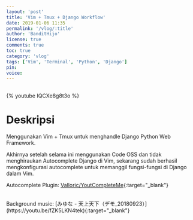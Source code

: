 ```yaml
---
layout: 'post'
title: 'Vim + Tmux + Django Workflow'
date: 2019-01-06 11:35
permalink: '/vlog/:title'
author: 'BanditHijo'
license: true
comments: true
toc: true
category: 'vlog'
tags: ['Vim', 'Terminal', 'Python', 'Django']
pin:
voice:
---
```


<div style="margin-top:30px;"></div>

{% youtube IQCXe8g8t3o %}

# Deskripsi


Menggunakan Vim + Tmux untuk menghandle Django Python Web Framework.

Akhirnya setelah selama ini menggunakan Code OSS dan tidak menghiraukan Autocomplete Django di Vim, sekarang sudah berhasil mengkonfigurasi autocomplete untuk memanggil fungsi-fungsi di Django dalam Vim.

Autocomplete Plugin:
[Valloric/YoutCompleteMe](https://github.com/Valloric/YouCompleteMe){:target="_blank"}

<br>
Background music:
[みゆな - 天上天下（デモ_20180923）](https://youtu.be/fZK5LKN4tek){:target="_blank"}
